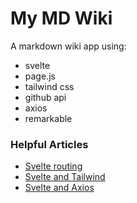 # My MD Wiki

A markdown wiki app using:

- svelte
- page.js
- tailwind css
- github api
- axios
- remarkable

### Helpful Articles

- [Svelte routing](https://blog.jscrambler.com/svelte-routing-with-page-js/)
- [Svelte and Tailwind](https://dev.to/ardc_overflow/setting-up-svelte-and-tailwind-with-minimal-extra-dependencies-1g5a)
- [Svelte and Axios](https://dev.to/lukocastillo/svelte-3-how-to-connect-your-app-with-a-rest-api-axios-2h4e)